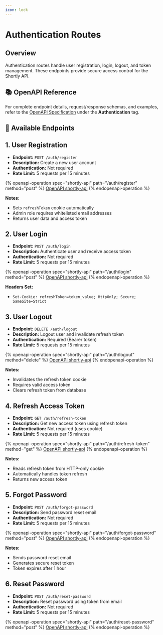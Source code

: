 ```yaml
---
icon: lock
---
```


# Authentication Routes

## Overview

Authentication routes handle user registration, login, logout, and token management. These endpoints provide secure access control for the Shortly API.

## 📚 OpenAPI Reference

For complete endpoint details, request/response schemas, and examples, refer to the [OpenAPI Specification](../../api-specs/openapi.yaml) under the **Authentication** tag.

## 🔑 Available Endpoints

## 1. User Registration

* **Endpoint:** `POST /auth/register`
* **Description:** Create a new user account
* **Authentication:** Not required
* **Rate Limit:** 5 requests per 15 minutes

{% openapi-operation spec="shortly-api" path="/auth/register" method="post" %}
[OpenAPI shortly-api](https://gitbook-x-prod-openapi.4401d86825a13bf607936cc3a9f3897a.r2.cloudflarestorage.com/raw/cf964ce372f8754823f4a7abbf815324f3aa54f6870bcfa4682464a6f2d69062.yaml?X-Amz-Algorithm=AWS4-HMAC-SHA256&X-Amz-Content-Sha256=UNSIGNED-PAYLOAD&X-Amz-Credential=dce48141f43c0191a2ad043a6888781c%2F20250821%2Fauto%2Fs3%2Faws4_request&X-Amz-Date=20250821T162012Z&X-Amz-Expires=172800&X-Amz-Signature=f7f547ba8929b2710feb21edbdfa92adeaf33adafc01a9a291dd057fdf9ab20b&X-Amz-SignedHeaders=host&x-amz-checksum-mode=ENABLED&x-id=GetObject)
{% endopenapi-operation %}

**Notes:**

* Sets `refreshToken` cookie automatically
* Admin role requires whitelisted email addresses
* Returns user data and access token

## 2. User Login

* **Endpoint:** `POST /auth/login`
* **Description:** Authenticate user and receive access token
* **Authentication:** Not required
* **Rate Limit:** 5 requests per 15 minutes

{% openapi-operation spec="shortly-api" path="/auth/login" method="post" %}
[OpenAPI shortly-api](https://gitbook-x-prod-openapi.4401d86825a13bf607936cc3a9f3897a.r2.cloudflarestorage.com/raw/cf964ce372f8754823f4a7abbf815324f3aa54f6870bcfa4682464a6f2d69062.yaml?X-Amz-Algorithm=AWS4-HMAC-SHA256&X-Amz-Content-Sha256=UNSIGNED-PAYLOAD&X-Amz-Credential=dce48141f43c0191a2ad043a6888781c%2F20250821%2Fauto%2Fs3%2Faws4_request&X-Amz-Date=20250821T162012Z&X-Amz-Expires=172800&X-Amz-Signature=f7f547ba8929b2710feb21edbdfa92adeaf33adafc01a9a291dd057fdf9ab20b&X-Amz-SignedHeaders=host&x-amz-checksum-mode=ENABLED&x-id=GetObject)
{% endopenapi-operation %}

**Headers Set:**

* `Set-Cookie: refreshToken=token_value; HttpOnly; Secure; SameSite=Strict`

## 3. User Logout

* **Endpoint:** `DELETE /auth/logout`
* **Description:** Logout user and invalidate refresh token
* **Authentication:** Required (Bearer token)
* **Rate Limit:** 5 requests per 15 minutes

{% openapi-operation spec="shortly-api" path="/auth/logout" method="delete" %}
[OpenAPI shortly-api](https://gitbook-x-prod-openapi.4401d86825a13bf607936cc3a9f3897a.r2.cloudflarestorage.com/raw/cf964ce372f8754823f4a7abbf815324f3aa54f6870bcfa4682464a6f2d69062.yaml?X-Amz-Algorithm=AWS4-HMAC-SHA256&X-Amz-Content-Sha256=UNSIGNED-PAYLOAD&X-Amz-Credential=dce48141f43c0191a2ad043a6888781c%2F20250821%2Fauto%2Fs3%2Faws4_request&X-Amz-Date=20250821T162012Z&X-Amz-Expires=172800&X-Amz-Signature=f7f547ba8929b2710feb21edbdfa92adeaf33adafc01a9a291dd057fdf9ab20b&X-Amz-SignedHeaders=host&x-amz-checksum-mode=ENABLED&x-id=GetObject)
{% endopenapi-operation %}

**Notes:**

* Invalidates the refresh token cookie
* Requires valid access token
* Clears refresh token from database

## 4. Refresh Access Token

* **Endpoint:** `GET /auth/refresh-token`
* **Description:** Get new access token using refresh token
* **Authentication:** Not required (uses cookie)
* **Rate Limit:** 5 requests per 15 minutes

{% openapi-operation spec="shortly-api" path="/auth/refresh-token" method="get" %}
[OpenAPI shortly-api](https://gitbook-x-prod-openapi.4401d86825a13bf607936cc3a9f3897a.r2.cloudflarestorage.com/raw/cf964ce372f8754823f4a7abbf815324f3aa54f6870bcfa4682464a6f2d69062.yaml?X-Amz-Algorithm=AWS4-HMAC-SHA256&X-Amz-Content-Sha256=UNSIGNED-PAYLOAD&X-Amz-Credential=dce48141f43c0191a2ad043a6888781c%2F20250821%2Fauto%2Fs3%2Faws4_request&X-Amz-Date=20250821T162012Z&X-Amz-Expires=172800&X-Amz-Signature=f7f547ba8929b2710feb21edbdfa92adeaf33adafc01a9a291dd057fdf9ab20b&X-Amz-SignedHeaders=host&x-amz-checksum-mode=ENABLED&x-id=GetObject)
{% endopenapi-operation %}

**Notes:**

* Reads refresh token from HTTP-only cookie
* Automatically handles token refresh
* Returns new access token

## 5. Forgot Password

* **Endpoint:** `POST /auth/forgot-password`
* **Description:** Send password reset email
* **Authentication:** Not required
* **Rate Limit:** 5 requests per 15 minutes

{% openapi-operation spec="shortly-api" path="/auth/forgot-password" method="post" %}
[OpenAPI shortly-api](https://gitbook-x-prod-openapi.4401d86825a13bf607936cc3a9f3897a.r2.cloudflarestorage.com/raw/cf964ce372f8754823f4a7abbf815324f3aa54f6870bcfa4682464a6f2d69062.yaml?X-Amz-Algorithm=AWS4-HMAC-SHA256&X-Amz-Content-Sha256=UNSIGNED-PAYLOAD&X-Amz-Credential=dce48141f43c0191a2ad043a6888781c%2F20250821%2Fauto%2Fs3%2Faws4_request&X-Amz-Date=20250821T162013Z&X-Amz-Expires=172800&X-Amz-Signature=940a65b1d5af52348d8537f6b4165afd0573df191b8448de224fe181adb0ec05&X-Amz-SignedHeaders=host&x-amz-checksum-mode=ENABLED&x-id=GetObject)
{% endopenapi-operation %}

**Notes:**

* Sends password reset email
* Generates secure reset token
* Token expires after 1 hour

## 6. Reset Password

* **Endpoint:** `POST /auth/reset-password`
* **Description:** Reset password using token from email
* **Authentication:** Not required
* **Rate Limit:** 5 requests per 15 minutes

{% openapi-operation spec="shortly-api" path="/auth/reset-password" method="post" %}
[OpenAPI shortly-api](https://gitbook-x-prod-openapi.4401d86825a13bf607936cc3a9f3897a.r2.cloudflarestorage.com/raw/cf964ce372f8754823f4a7abbf815324f3aa54f6870bcfa4682464a6f2d69062.yaml?X-Amz-Algorithm=AWS4-HMAC-SHA256&X-Amz-Content-Sha256=UNSIGNED-PAYLOAD&X-Amz-Credential=dce48141f43c0191a2ad043a6888781c%2F20250821%2Fauto%2Fs3%2Faws4_request&X-Amz-Date=20250821T162013Z&X-Amz-Expires=172800&X-Amz-Signature=940a65b1d5af52348d8537f6b4165afd0573df191b8448de224fe181adb0ec05&X-Amz-SignedHeaders=host&x-amz-checksum-mode=ENABLED&x-id=GetObject)
{% endopenapi-operation %}
